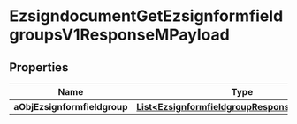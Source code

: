 

# EzsigndocumentGetEzsignformfieldgroupsV1ResponseMPayload

## Properties

Name | Type | Description | Notes
------------ | ------------- | ------------- | -------------
**aObjEzsignformfieldgroup** | [**List&lt;EzsignformfieldgroupResponseCompound&gt;**](EzsignformfieldgroupResponseCompound.md) |  | 




